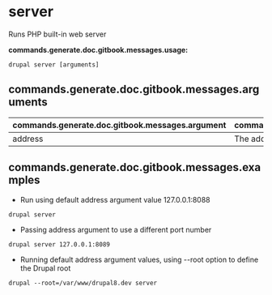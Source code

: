 # server
Runs PHP built-in web server

**commands.generate.doc.gitbook.messages.usage:**
```
drupal server [arguments]
```

## commands.generate.doc.gitbook.messages.arguments
commands.generate.doc.gitbook.messages.argument | commands.generate.doc.gitbook.messages.details
---------|-------------
address | The address:port values

## commands.generate.doc.gitbook.messages.examples
* Run using default address argument value 127.0.0.1:8088
```
drupal server
```
* Passing address argument to use a different port number
```
drupal server 127.0.0.1:8089
```
* Running default address argument values, using --root option to define the Drupal root
```
drupal --root=/var/www/drupal8.dev server
```
